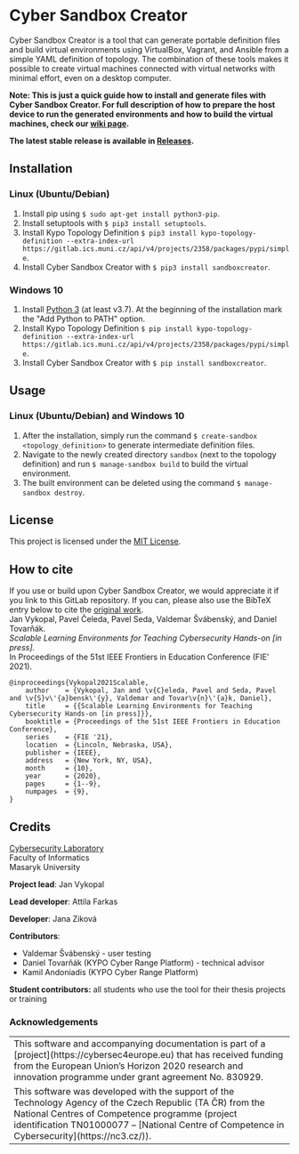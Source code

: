 # Cyber Sandbox Creator

Cyber Sandbox Creator is a tool that can generate portable definition files and build virtual environments using VirtualBox, Vagrant, and Ansible from a simple YAML definition of topology. The combination of these tools makes it possible to create virtual machines connected with virtual networks with minimal effort, even on a desktop computer.

**Note: This is just a quick guide how to install and generate files with Cyber Sandbox Creator. For full description of how to prepare the host device to run the generated environments and how to build the virtual machines, check our [wiki page](https://gitlab.ics.muni.cz/muni-kypo-csc/cyber-sandbox-creator/-/wikis/home).**

**The latest stable release is available in [Releases](https://gitlab.ics.muni.cz/muni-kypo-csc/cyber-sandbox-creator/-/releases).**

## Installation

### Linux (Ubuntu/Debian)

1. Install pip using `$ sudo apt-get install python3-pip`.
2. Install setuptools with `$ pip3 install setuptools`.
3. Install Kypo Topology Definition `$ pip3 install kypo-topology-definition --extra-index-url https://gitlab.ics.muni.cz/api/v4/projects/2358/packages/pypi/simple`.
4. Install Cyber Sandbox Creator with `$ pip3 install sandboxcreator`.

### Windows 10

1. Install [Python 3](https://www.python.org/downloads/windows/) (at least v3.7). At the beginning of the installation mark the "Add Python to PATH" option.
3. Install Kypo Topology Definition `$ pip install kypo-topology-definition --extra-index-url https://gitlab.ics.muni.cz/api/v4/projects/2358/packages/pypi/simple`.
4. Install Cyber Sandbox Creator with `$ pip install sandboxcreator`.

## Usage

### Linux (Ubuntu/Debian) and Windows 10

1. After the installation, simply run the command `$ create-sandbox <topology_definition>` to generate intermediate definition files.
2. Navigate to the newly created directory `sandbox` (next to the topology definition) and run `$ manage-sandbox build` to build the virtual environment.
3. The built environment can be deleted using the command `$ manage-sandbox destroy`.

## License

This project is licensed under the [MIT License](LICENSE).

## How to cite

If you use or build upon Cyber Sandbox Creator, we would appreciate it if you link to this GitLab repository. If you can, please also use the BibTeX entry below to cite the [original work](https://is.muni.cz/publication/1783808/2021-FIE-scalable-learning-environments-teaching-cybersecurity-hands-on-paper.pdf).\
Jan Vykopal, Pavel Čeleda, Pavel Seda, Valdemar Švábenský, and Daniel Tovarňák.\
*Scalable Learning Environments for Teaching Cybersecurity Hands-on [in press].*\
In Proceedings of the 51st IEEE Frontiers in Education Conference (FIE' 2021).
```
@inproceedings{Vykopal2021Scalable,
    author    = {Vykopal, Jan and \v{C}eleda, Pavel and Seda, Pavel and \v{S}v\'{a}bensk\'{y}, Valdemar and Tovar\v{n}\'{a}k, Daniel},
    title     = {{Scalable Learning Environments for Teaching Cybersecurity Hands-on [in press]}},
    booktitle = {Proceedings of the 51st IEEE Frontiers in Education Conference},
    series    = {FIE '21},
    location  = {Lincoln, Nebraska, USA},
    publisher = {IEEE},
    address   = {New York, NY, USA},
    month     = {10},
    year      = {2020},
    pages     = {1--9},
    numpages  = {9},
}
```

## Credits
[Cybersecurity Laboratory](https://cybersec.fi.muni.cz)\
Faculty of Informatics\
Masaryk University


**Project lead**: Jan Vykopal

**Lead developer**: Attila Farkas

**Developer**: Jana Ziková

**Contributors**:

- Valdemar Švábenský - user testing
- Daniel Tovarňák (KYPO Cyber Range Platform) - technical advisor
- Kamil Andoniadis (KYPO Cyber Range Platform)

**Student contributors:**  all students who use the tool for their thesis projects or training

### Acknowledgements

<table>
  <tr>
    <td>
This software and accompanying documentation is part of a [project](https://cybersec4europe.eu) that has received funding from the European Union’s Horizon 2020 research and innovation programme under grant agreement No. 830929.
</td>
  </tr>
  <tr>
      <td>This software was developed with the support of the Technology Agency of the Czech Republic (TA ČR) from the National Centres of Competence programme (project identification TN01000077 – [National Centre of Competence in Cybersecurity](https://nc3.cz/)). 
      </td>
  </tr>
 </table>




